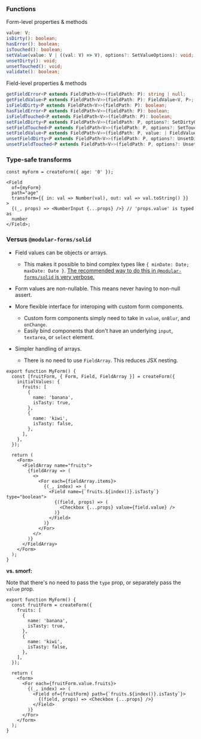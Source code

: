 ### Functions

Form-level properties & methods

```ts
value: V;
isDirty(): boolean;
hasError(): boolean;
isTouched(): boolean;
setValue(value: V | ((val: V) => V), options?: SetValueOptions): void;
unsetDirty(): void;
unsetTouched(): void;
validate(): boolean;
```

Field-level properties & methods

```ts
getFieldError<P extends FieldPath<V>>(fieldPath: P): string | null;
getFieldValue<P extends FieldPath<V>>(fieldPath: P): FieldValue<V, P>;
isFieldDirty<P extends FieldPath<V>>(fieldPath: P): boolean;
hasFieldError<P extends FieldPath<V>>(fieldPath: P): boolean;
isFieldTouched<P extends FieldPath<V>>(fieldPath: P): boolean;
setFieldDirty<P extends FieldPath<V>>(fieldPath: P, options?: SetDirtyOptions): void;
setFieldTouched<P extends FieldPath<V>>(fieldPath: P, options?: SetTouchedOptions): void;
setFieldValue<P extends FieldPath<V>>(fieldPath: P, value: | FieldValue<V, P> | ((val: FieldValue<V, P>) => FieldValue<V, P>), options?: SetValueOptions): void;
unsetFieldDirty<P extends FieldPath<V>>(fieldPath: P, options?: UnsetDirtyOptions): void;
unsetFieldTouched<P extends FieldPath<V>>(fieldPath: P, options?: UnsetTouchedOptions): void;
```

### Type-safe transforms

```tsx
const myForm = createForm({ age: '0' });

<Field
  of={myForm}
  path="age"
  transform={{ in: val => Number(val), out: val => val.toString() }}
>
  {(_, props) => <NumberInput {...props} />} // 'props.value' is typed as
  number
</Field>;
```

### Versus `@modular-forms/solid`

- Field values can be objects or arrays.

  - This makes it possible to bind complex types like `{ minDate: Date; maxDate: Date }`. [The recommended way to do this in `@modular-forms/solid` is very verbose.](https://github.com/fabian-hiller/modular-forms/issues/51#issuecomment-1596244780)

- Form values are non-nullable. This means never having to non-null assert.

- More flexible interface for interoping with custom form components.

  - Custom form components simply need to take in `value`, `onBlur`, and `onChange`.
  - Easily bind components that don't have an underlying `input`, `textarea`, or `select` element.

- Simpler handling of arrays.

  - There is no need to use `FieldArray`. This reduces JSX nesting.

```tsx
export function MyForm() {
  const [fruitForm, { Form, Field, FieldArray }] = createForm({
    initialValues: {
      fruits: [
        {
          name: 'banana',
          isTasty: true,
        },
        {
          name: 'kiwi',
          isTasty: false,
        },
      ],
    },
  });

  return (
    <Form>
      <FieldArray name="fruits">
        {fieldArray => (
          <>
            <For each={fieldArray.items}>
              {(_, index) => (
                <Field name={`fruits.${index()}.isTasty`} type="boolean">
                  {(field, props) => (
                    <Checkbox {...props} value={field.value} />
                  )}
                </Field>
              )}
            </For>
          </>
        )}
      </FieldArray>
    </Form>
  );
}
```

**vs. smorf:**

Note that there's no need to pass the `type` prop, or separately pass the
`value` prop.

```tsx
export function MyForm() {
  const fruitForm = createForm({
    fruits: [
      {
        name: 'banana',
        isTasty: true,
      },
      {
        name: 'kiwi',
        isTasty: false,
      },
    ],
  });

  return (
    <form>
      <For each={fruitForm.value.fruits}>
        {(_, index) => (
          <Field of={fruitForm} path={`fruits.${index()}.isTasty`}>
            {(field, props) => <Checkbox {...props} />}
          </Field>
        )}
      </For>
    </form>
  );
}
```
